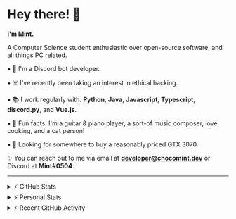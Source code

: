 # Hey there! 👋

**I'm Mint.**

A Computer Science student enthusiastic over open-source software, and all things PC related.

• 👾 I'm a Discord bot developer.

• ☠️ I've recently been taking an interest in ethical hacking.

• 📚 I work regularly with: **Python**, **Java**, **Javascript**, **Typescript**, **discord.py**, and **Vue.js**.

• 🍛 Fun facts: I'm a guitar & piano player, a sort-of music composer, love cooking, and a cat person!

• 🔎 Looking for somewhere to buy a reasonably priced GTX 3070.

✨ You can reach out to me via email at **developer@chocomint.dev** or Discord at **Mint#0504**.

---

<details>
    <summary>⚡ GitHub Stats</summary>

<img height="160px" align="center" alt="Mint's GitHub Stats" src="https://github-readme-stats-lunarmint.vercel.app/api?username=lunarmint&count_private=true&show_icons=true&hide_title=true&hide_border=true&title_color=00ffdf&icon_color=00ffdf&text_color=141823&bg_color=0,4158d0,c850c0,ffcc70&include_all_commits=false"/>

<img align="center" alt="Mint's Most Used Languages" src="https://github-readme-stats-lunarmint.vercel.app/api/top-langs/?username=lunarmint&hide_title=true&hide_border=true&langs_count=8&layout=compact&title_color=141823&bg_color=0,ffcc70,c850c0,4158d0"/>

</details>

<details>
    <summary>⚡ Personal Stats</summary>

<!--START_SECTION:waka-->
![Profile Views](http://img.shields.io/badge/Profile%20Views-19-blue)

![Lines of code](https://img.shields.io/badge/From%20Hello%20World%20I%27ve%20Written-164776%20lines%20of%20code-blue)

**I'm an Early 🐤** 

```text
🌞 Morning    92 commits     ██████░░░░░░░░░░░░░░░░░░░   26.14% 
🌆 Daytime    86 commits     ██████░░░░░░░░░░░░░░░░░░░   24.43% 
🌃 Evening    108 commits    ███████░░░░░░░░░░░░░░░░░░   30.68% 
🌙 Night      66 commits     ████░░░░░░░░░░░░░░░░░░░░░   18.75%

```
📅 **I'm Most Productive on Thursday** 

```text
Monday       76 commits     █████░░░░░░░░░░░░░░░░░░░░   21.59% 
Tuesday      46 commits     ███░░░░░░░░░░░░░░░░░░░░░░   13.07% 
Wednesday    32 commits     ██░░░░░░░░░░░░░░░░░░░░░░░   9.09% 
Thursday     86 commits     ██████░░░░░░░░░░░░░░░░░░░   24.43% 
Friday       47 commits     ███░░░░░░░░░░░░░░░░░░░░░░   13.35% 
Saturday     37 commits     ██░░░░░░░░░░░░░░░░░░░░░░░   10.51% 
Sunday       28 commits     ██░░░░░░░░░░░░░░░░░░░░░░░   7.95%

```


📊 **This Week I Spent My Time On** 

```text
💬 Programming Languages: 
YAML                     2 hrs 15 mins       █████████░░░░░░░░░░░░░░░░   38.28% 
Python                   2 hrs 8 mins        █████████░░░░░░░░░░░░░░░░   36.4% 
Other                    48 mins             ███░░░░░░░░░░░░░░░░░░░░░░   13.71% 
HTML                     19 mins             █░░░░░░░░░░░░░░░░░░░░░░░░   5.55% 
Nginx configuration file 14 mins             █░░░░░░░░░░░░░░░░░░░░░░░░   4.15%

🔥 Editors: 
PyCharm                  5 hrs 54 mins       █████████████████████████   100.0%

🐱‍💻 Projects: 
spotipyn                 3 hrs 45 mins       ████████████████░░░░░░░░░   63.7% 
Chiya                    2 hrs 8 mins        █████████░░░░░░░░░░░░░░░░   36.3%

💻 Operating System: 
Windows                  5 hrs 54 mins       █████████████████████████   100.0%

```

**I Mostly Code in Python** 

```text
Python                   7 repos             ████████░░░░░░░░░░░░░░░░░   31.82% 
C                        5 repos             █████░░░░░░░░░░░░░░░░░░░░   22.73% 
Java                     3 repos             ███░░░░░░░░░░░░░░░░░░░░░░   13.64% 
Clojure                  2 repos             ██░░░░░░░░░░░░░░░░░░░░░░░   9.09% 
Scala                    2 repos             ██░░░░░░░░░░░░░░░░░░░░░░░   9.09%

```



 Last Updated on 07/11/2021
<!--END_SECTION:waka-->

</details>

<details>
    <summary>⚡ Recent GitHub Activity</summary>

<!--START_SECTION:activity-->
1. 🎉 Merged PR [#125](https://github.com/ranimepiracy/chiya/pull/125) in [ranimepiracy/chiya](https://github.com/ranimepiracy/chiya)
2. 🎉 Merged PR [#124](https://github.com/ranimepiracy/chiya/pull/124) in [ranimepiracy/chiya](https://github.com/ranimepiracy/chiya)
3. ❌ Closed PR [#1](https://github.com/lunarmint/spotipyn/pull/1) in [lunarmint/spotipyn](https://github.com/lunarmint/spotipyn)
4. 🎉 Merged PR [#2](https://github.com/lunarmint/spotipyn/pull/2) in [lunarmint/spotipyn](https://github.com/lunarmint/spotipyn)
5. 🗣 Commented on [#1](https://github.com/lunarmint/spotipyn/issues/1) in [lunarmint/spotipyn](https://github.com/lunarmint/spotipyn)
<!--END_SECTION:activity-->

</details>
